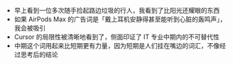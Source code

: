 - 早上看到一位多次随手捡起路边垃圾的行人，我看到了比阳光还耀眼的东西
- 如果 AirPods Max 的广告词是「戴上耳机安静得甚至能听到心脏的轰鸣声」，我会被吸引
- Cursor 的局限性被清晰地看到了，侧面印证了 IT 专业中期内的不可替代性
- 中期这个词用起来比短期更有力量，因为短期是人们挂在嘴边的词汇，不像经过思考后的结论